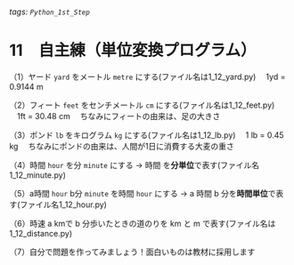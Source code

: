 ###### tags: `Python_1st_Step`
# 11　自主練（単位変換プログラム）
（1）ヤード `yard` をメートル `metre` にする(ファイル名は1_12_yard.py)
　1yd  = 0.9144 m

（2）フィート `feet` をセンチメートル `cm` にする(ファイル名は1_12_feet.py)
　1ft  = 30.48 cm
　ちなみにフィートの由来は、足の大きさ

（3）ポンド `lb` をキログラム `kg` にする(ファイル名は1_12_lb.py)
　1 lb = 0.45 kg
　ちなみにポンドの由来は、人間が1日に消費する大麦の重さ

（4）時間 `hour` を分 `minute` にする → 時間 を**分単位**で表す(ファイル名1_12_minute.py)


（5）a時間 `hour` b分 `minute` を時間 `hour` にする → a 時間 b 分を**時間単位**で表す(ファイル名1_12_hour.py)


（6）時速 a kmで b 分歩いたときの道のりを km と m で表す(ファイル名は1_12_distance.py)

（7）自分で問題を作ってみましょう！面白いものは教材に採用します

